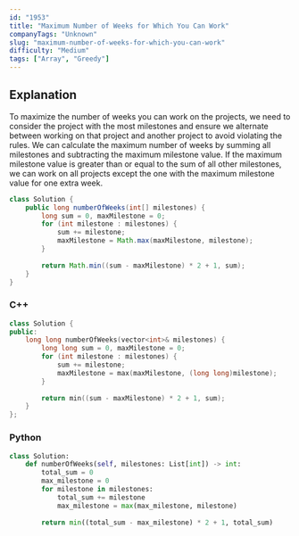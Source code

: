 ```yaml
---
id: "1953"
title: "Maximum Number of Weeks for Which You Can Work"
companyTags: "Unknown"
slug: "maximum-number-of-weeks-for-which-you-can-work"
difficulty: "Medium"
tags: ["Array", "Greedy"]
---
```


## Explanation
To maximize the number of weeks you can work on the projects, we need to consider the project with the most milestones and ensure we alternate between working on that project and another project to avoid violating the rules. We can calculate the maximum number of weeks by summing all milestones and subtracting the maximum milestone value. If the maximum milestone value is greater than or equal to the sum of all other milestones, we can work on all projects except the one with the maximum milestone value for one extra week.
```java
class Solution {
    public long numberOfWeeks(int[] milestones) {
        long sum = 0, maxMilestone = 0;
        for (int milestone : milestones) {
            sum += milestone;
            maxMilestone = Math.max(maxMilestone, milestone);
        }
        
        return Math.min((sum - maxMilestone) * 2 + 1, sum);
    }
}
```

### C++
```cpp
class Solution {
public:
    long long numberOfWeeks(vector<int>& milestones) {
        long long sum = 0, maxMilestone = 0;
        for (int milestone : milestones) {
            sum += milestone;
            maxMilestone = max(maxMilestone, (long long)milestone);
        }
        
        return min((sum - maxMilestone) * 2 + 1, sum);
    }
};
```

### Python
```python
class Solution:
    def numberOfWeeks(self, milestones: List[int]) -> int:
        total_sum = 0
        max_milestone = 0
        for milestone in milestones:
            total_sum += milestone
            max_milestone = max(max_milestone, milestone)
        
        return min((total_sum - max_milestone) * 2 + 1, total_sum)
```